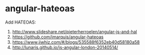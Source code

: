 angular-hateoas
===============

Add HATEOAS:

1. http://www.slideshare.net/pieterherroelen/angular-js-and-hal
2. https://github.com/jmarquis/angular-hateoas
3. https://www.jiwhiz.com/#/blogs/535588f6352eb40d58180a58
4. http://lunaris.github.io/js-angular-london-20140514/
